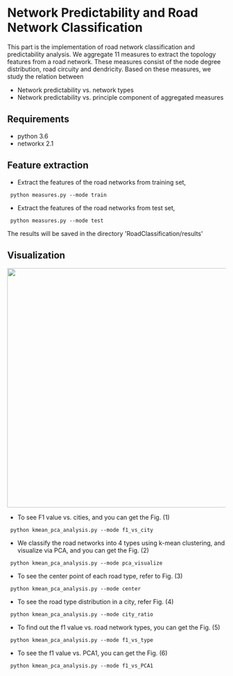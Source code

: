 # Network Predictability and Road Network Classification

This part is the implementation of road network classification and predictability analysis. We aggregate 11 measures to extract the topology features from a road network. These measures consist of the node degree distribution, road circuity and dendricity. Based on these measures, we study the relation between

* Network predictability vs. network types
* Network predictability vs. principle component of aggregated measures

## Requirements
* python 3.6
* networkx 2.1

## Feature extraction
* Extract the features of the road networks from training set,
```
 python measures.py --mode train
```
* Extract the features of the road networks from test set,
```
 python measures.py --mode test
```
The results will be saved in the directory 'RoadClassification/results'

## Visualization

<p align="center">
  <img src="https://github.com/jiang719/road-network-predictability/blob/master/RoadClassification/figures/combine.png" width="800" height="550">
</p>

* To see F1 value vs. cities, and you can get the Fig. (1)
```
 python kmean_pca_analysis.py --mode f1_vs_city
```
* We classify the road networks into 4 types using k-mean clustering, and visualize via PCA, and you can get the Fig. (2)
```
 python kmean_pca_analysis.py --mode pca_visualize
```
* To see the center point of each road type, refer to Fig. (3)
```
 python kmean_pca_analysis.py --mode center
```
* To see the road type distribution in a city, refer Fig. (4)
```
 python kmean_pca_analysis.py --mode city_ratio
```
* To find out the f1 value vs. road network types, you can get the Fig. (5)
```
 python kmean_pca_analysis.py --mode f1_vs_type
```
* To see the f1 value vs. PCA1, you can get the Fig. (6)
```
 python kmean_pca_analysis.py --mode f1_vs_PCA1
```
